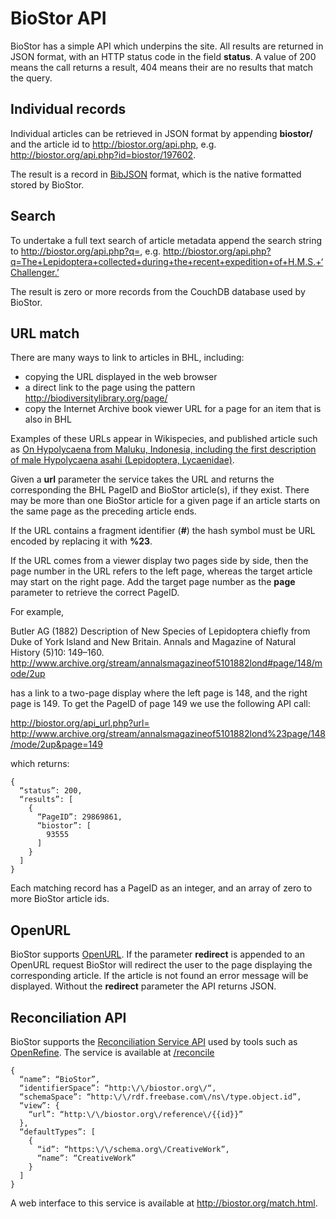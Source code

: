# BioStor API

BioStor has a simple API which underpins the site. All results are returned in JSON format, with an HTTP status code in the field **status**. A value of 200 means the call returns a result, 404 means their are no results that match the query.

## Individual records

Individual articles can be retrieved in JSON format by appending   **biostor/** and the article id to http://biostor.org/api.php, e.g. http://biostor.org/api.php?id=biostor/197602.

The result is a record in [BibJSON](http://okfnlabs.org/bibjson/) format, which is the native formatted stored by BioStor.

## Search

To undertake a full text search of article metadata append the search string to http://biostor.org/api.php?q=, e.g. http://biostor.org/api.php?q=The+Lepidoptera+collected+during+the+recent+expedition+of+H.M.S.+‘Challenger.’

The result is zero or more records from the CouchDB database used by BioStor.

## URL match

There are many ways to link to articles in BHL, including:
- copying the URL displayed in the web browser
- a direct link to the page using the pattern http://biodiversitylibrary.org/page/
- copy the Internet Archive book viewer URL for a page for an item that is also in BHL

Examples of these URLs appear in Wikispecies, and published article such as [On Hypolycaena from Maluku, Indonesia, including the first description of male Hypolycaena asahi (Lepidoptera, Lycaenidae)](https://doi.org/10.3897/zookeys.115.1406).

Given a **url** parameter the service takes the URL and returns the corresponding the BHL PageID and BioStor article(s), if they exist. There may be more than one BioStor article for a given page if an article starts on the same page as the preceding article ends.

If the URL contains a fragment identifier (**#**) the hash symbol must be URL encoded by replacing it with **%23**.

If the URL comes from a viewer display two pages side by side, then the page number in the URL refers to the left page, whereas the target article may start on the right page. Add the target page number as the **page** parameter to retrieve the correct PageID. 

For example, 

Butler AG (1882) Description of New Species of Lepidoptera chiefly from Duke of York Island and New Britain. Annals and Magazine of Natural History (5)10: 149–160. http://www.archive.org/stream/annalsmagazineof5101882lond#page/148/mode/2up

has a link to a two-page display where the left page is 148, and the right page is 149. To get the PageID of page 149 we use the following API call: 

http://biostor.org/api_url.php?url=
http://www.archive.org/stream/annalsmagazineof5101882lond%23page/148/mode/2up&page=149

which returns:

```
{
  “status”: 200,
  “results”: [
    {
      “PageID”: 29869861,
      “biostor”: [
        93555
      ]
    }
  ]
}
```

Each matching record has a PageID as an integer, and an array of zero to more BioStor article ids.

## OpenURL

BioStor supports [OpenURL](https://en.wikipedia.org/wiki/OpenURL). If the parameter **redirect** is appended to an OpenURL request BioStor will redirect the user to the page displaying the corresponding article. If the article is not found an error message will be displayed. Without the **redirect** parameter the API returns JSON.

## Reconciliation API

BioStor supports the [Reconciliation Service API](https://github.com/OpenRefine/OpenRefine/wiki/Reconciliation-Service-API) used by tools such as [OpenRefine](http://openrefine.org). The service is available at [/reconcile](http://biostor.org/reconcile)
```
{
  “name”: “BioStor”,
  “identifierSpace”: “http:\/\/biostor.org\/“,
  “schemaSpace”: “http:\/\/rdf.freebase.com\/ns\/type.object.id”,
  “view”: {
    “url”: “http:\/\/biostor.org\/reference\/{{id}}”
  },
  “defaultTypes”: [
    {
      “id”: “https:\/\/schema.org\/CreativeWork”,
      “name”: “CreativeWork”
    }
  ]
}
```
A web interface to this service is available at http://biostor.org/match.html.
